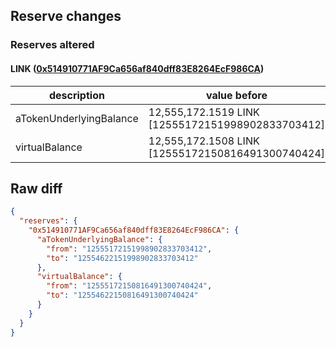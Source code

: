 ## Reserve changes

### Reserves altered

#### LINK ([0x514910771AF9Ca656af840dff83E8264EcF986CA](https://etherscan.io/address/0x514910771AF9Ca656af840dff83E8264EcF986CA))

| description | value before | value after |
| --- | --- | --- |
| aTokenUnderlyingBalance | 12,555,172.1519 LINK [12555172151998902833703412] | 12,554,622.1519 LINK [12554622151998902833703412] |
| virtualBalance | 12,555,172.1508 LINK [12555172150816491300740424] | 12,554,622.1508 LINK [12554622150816491300740424] |


## Raw diff

```json
{
  "reserves": {
    "0x514910771AF9Ca656af840dff83E8264EcF986CA": {
      "aTokenUnderlyingBalance": {
        "from": "12555172151998902833703412",
        "to": "12554622151998902833703412"
      },
      "virtualBalance": {
        "from": "12555172150816491300740424",
        "to": "12554622150816491300740424"
      }
    }
  }
}
```